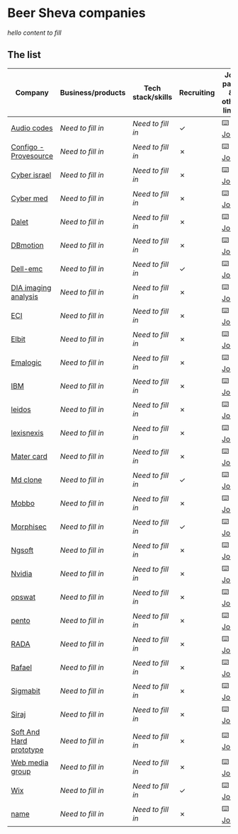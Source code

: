 # Beer Sheva companies 


*hello content to fill*

## The list

Company                                                         | Business/products                        | Tech stack/skills                              | Recruiting                                | Job page & other links
-------------------------------------------------               | -----------------------------            | ----------------------------                   | ------------------------------------| ----------------------
[Audio codes](https://www.audiocodes.com/)                      | *Need to fill in*                        | *Need to fill in*                              | ✓                                   | :keyboard: [Jobs](https://www.audiocodes.com/careers/positions?countryGroup=Israel)
[Configo - Provesource](https://provesrc.com)                   | *Need to fill in*                        | *Need to fill in*                              | ✗                                   | :keyboard: [Jobs]()
[Cyber israel](site)                                            | *Need to fill in*                        | *Need to fill in*                              | ✗                                   | :keyboard: [Jobs]()
[Cyber med](site)                                               | *Need to fill in*                        | *Need to fill in*                              | ✗                                   | :keyboard: [Jobs]()
[Dalet](site)                                                   | *Need to fill in*                        | *Need to fill in*                              | ✗                                   | :keyboard: [Jobs]()
[DBmotion](site)                                                | *Need to fill in*                        | *Need to fill in*                              | ✗                                   | :keyboard: [Jobs]()
[Dell-emc](https://www.delltechnologies.com/)                   | *Need to fill in*                        | *Need to fill in*                              | ✓                                   | :keyboard: [Jobs](https://jobs.dell.com/search-jobs/Beersheba%2C%20Israel/375/4/294640-294952-295530/31x25181/34x7913/50/2)
[DIA imaging analysis](site)                                    | *Need to fill in*                        | *Need to fill in*                              | ✗                                   | :keyboard: [Jobs]()
[ECI](site)                                                     | *Need to fill in*                        | *Need to fill in*                              | ✗                                   | :keyboard: [Jobs]()
[Elbit](site)                                                   | *Need to fill in*                        | *Need to fill in*                              | ✗                                   | :keyboard: [Jobs]()
[Emalogic](http://www.emalogic.com/)                            | *Need to fill in*                        | *Need to fill in*                              | ✗                                   | :keyboard: [Jobs]()
[IBM](site)                                                     | *Need to fill in*                        | *Need to fill in*                              | ✗                                   | :keyboard: [Jobs]()
[leidos](site)                                                  | *Need to fill in*                        | *Need to fill in*                              | ✗                                   | :keyboard: [Jobs]()
[lexisnexis](https://www.lexisnexis.com/en-us/gateway.page)     | *Need to fill in*                        | *Need to fill in*                              | ✗                                   | :keyboard: [Jobs]()
[Mater card](site)                                              | *Need to fill in*                        | *Need to fill in*                              | ✗                                   | :keyboard: [Jobs]()
[Md clone](https://www.mdclone.com/)                            | *Need to fill in*                        | *Need to fill in*                              | ✓                                   | :keyboard: [Jobs](https://www.mdclone.com/careers)
[Mobbo](site)                                                   | *Need to fill in*                        | *Need to fill in*                              | ✗                                   | :keyboard: [Jobs]()
[Morphisec](https://www.morphisec.com/)                         | *Need to fill in*                        | *Need to fill in*                              | ✓                                   | :keyboard: [Jobs](https://www.morphisec.com/careers)
[Ngsoft](site)                                                  | *Need to fill in*                        | *Need to fill in*                              | ✗                                   | :keyboard: [Jobs]()
[Nvidia](site)                                                  | *Need to fill in*                        | *Need to fill in*                              | ✗                                   | :keyboard: [Jobs]()
[opswat](site)                                                  | *Need to fill in*                        | *Need to fill in*                              | ✗                                   | :keyboard: [Jobs]()
[pento](site)                                                   | *Need to fill in*                        | *Need to fill in*                              | ✗                                   | :keyboard: [Jobs]()
[RADA](site)                                                    | *Need to fill in*                        | *Need to fill in*                              | ✗                                   | :keyboard: [Jobs]()
[Rafael](site)                                                  | *Need to fill in*                        | *Need to fill in*                              | ✗                                   | :keyboard: [Jobs]()
[Sigmabit](site)                                                | *Need to fill in*                        | *Need to fill in*                              | ✗                                   | :keyboard: [Jobs]()
[Siraj](site)                                                   | *Need to fill in*                        | *Need to fill in*                              | ✗                                   | :keyboard: [Jobs]()
[Soft And Hard prototype](site)                                 | *Need to fill in*                        | *Need to fill in*                              | ✗                                   | :keyboard: [Jobs]()
[Web media group](site)                                         | *Need to fill in*                        | *Need to fill in*                              | ✗                                   | :keyboard: [Jobs]()
[Wix](https://www.wix.com/)                                     | *Need to fill in*                        | *Need to fill in*                              | ✓                                   | :keyboard: [Jobs](https://www.wix.com/jobs/locations/beer-sheva)
[name](site)                                                    | *Need to fill in*                        | *Need to fill in*                              | ✗                                   | :keyboard: [Jobs]()

